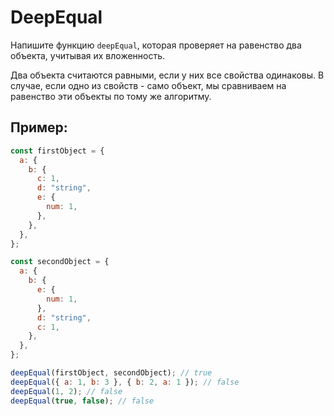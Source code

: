 # DeepEqual

Напишите функцию `deepEqual`, которая проверяет на равенство два объекта, учитывая их вложенность.

Два объекта считаются равными, если у них все свойства одинаковы. В случае, если одно из свойств - само объект, мы сравниваем на равенство эти объекты по тому же алгоритму.

## Пример:

```javascript
const firstObject = {
  a: {
    b: {
      c: 1,
      d: "string",
      e: {
        num: 1,
      },
    },
  },
};

const secondObject = {
  a: {
    b: {
      e: {
        num: 1,
      },
      d: "string",
      c: 1,
    },
  },
};

deepEqual(firstObject, secondObject); // true
deepEqual({ a: 1, b: 3 }, { b: 2, a: 1 }); // false
deepEqual(1, 2); // false
deepEqual(true, false); // false
```
